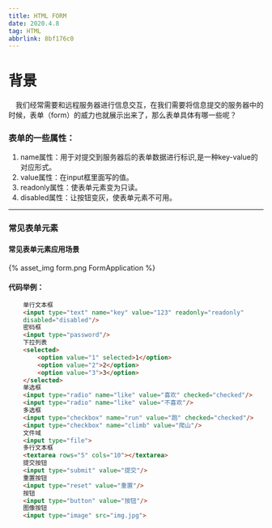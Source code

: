 ```yaml
---
title: HTML FORM
date: 2020.4.8
tag: HTML
abbrlink: 8bf176c0
---
```

# 背景
&emsp;我们经常需要和远程服务器进行信息交互，在我们需要将信息提交的服务器中的时候，表单（form）的威力也就展示出来了，那么表单具体有哪一些呢？
<!--more-->
### 表单的一些属性：
1. name属性：用于对提交到服务器后的表单数据进行标识,是一种key-value的对应形式。  
2. value属性：在input框里面写的值。
3. readonly属性：使表单元素变为只读。
4. disabled属性：让按钮变灰，使表单元素不可用。
***
### 常见表单元素
#### 常见表单元素应用场景
{% asset_img form.png FormApplication %}
#### 代码举例：
~~~html
    单行文本框
    <input type="text" name="key" value="123" readonly="readonly" 
    disabled="disabled"/>  
    密码框
    <input type="password"/>　　
    下拉列表
    <selected>
        <option value="1" selected>1</option>
        <option value="2">2</option>
        <option value="3">3</option>
    </selected>
    单选框
    <input type="radio" name="like" value="喜欢" checked="checked"/>　　
    <input type="radio" name="like" value="不喜欢"/>
    多选框
    <input type="checkbox" name="run" value="跑" checked="checked"/>　　
    <input type="checkbox" name="climb" value="爬山"/>
    文件域
    <input type="file">
    多行文本框
    <textarea rows="5" cols="10"></textarea>
    提交按钮
    <input type="submit" value="提交"/>　
    重置按钮
    <input type="reset" value="重置"/>  
    按钮
    <input type="button" value="按钮"/>  
    图像按钮
    <input type="image" src="img.jpg">
~~~
